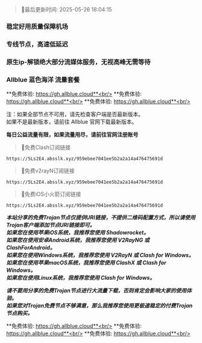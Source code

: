 >🚀最后更新时间: 2025-05-26 18:04:15

### 稳定好用质量保障机场
### 专线节点，高速低延迟
### 原生ip-解锁绝大部分流媒体服务，无视高峰无需等待

### Allblue 蓝色海洋 流量套餐

**免费体验: https://gh.allblue.cloud**<br/>
**免费体验: https://gh.allblue.cloud**<br/>
**免费体验: https://gh.allblue.cloud**<br/>

注：如果全部节点不可用，请先检查客户端是否最新版本。<br/>
如果不是最新版本，请前往 Allblue 官网下载最新版本。


**每日公益流量有限，如果流量用尽，请前往官网注册账号**
      

>🚀免费Clash订阅链接

```
https://5Ls2E4.absslk.xyz/959ebee7041ee5b2a2a14a476475691d
```

>🚀免费v2rayN订阅链接

```
https://5Ls2E4.absslk.xyz/959ebee7041ee5b2a2a14a476475691d
```

>🚀免费iOS小火箭订阅链接

```
https://5Ls2E4.absslk.xyz/959ebee7041ee5b2a2a14a476475691d
```

***本站分享的免费Trojan节点仅提供URI链接，不提供二维码配置方式，所以请使用Trojan客户端添加节点URI链接即可。***<br/>
***如果您在使用苹果iOS系统，我推荐您使用 Shadowrocket。***<br/>
***如果您在使用安卓Android系统，我推荐您使用 V2RayNG 或 ClashForAndroid。***<br/>
***如果您在使用Windows系统，我推荐您使用 V2RayN 或 Clash  for Windows。***<br/>
***如果您在使用苹果macOS系统，我推荐您使用 ClashX 或 Clash  for Windows。***<br/>
***如果您在使用Linux系统，我推荐您使用 Clash for Windows。***<br/>

***请不要用分享的免费Trojan节点进行大流量下载，否则肯定会影响大家的使用体验。***<br/>
***如果您对Trojan免费节点不够满意，那么我推荐您使用更极速稳定的付费Trojan节点购买。***<br/>

**免费体验: https://gh.allblue.cloud**<br/>
**免费体验: https://gh.allblue.cloud**<br/>
**免费体验: https://gh.allblue.cloud**<br/>
